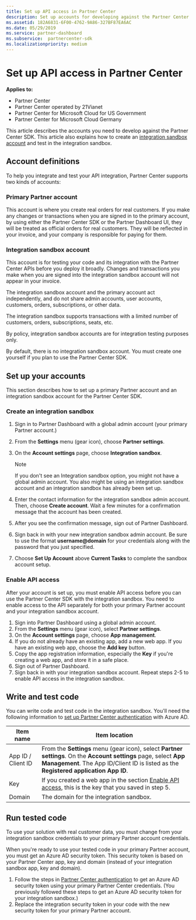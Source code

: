 ```yaml
---
title: Set up API access in Partner Center
description: Set up accounts for developing against the Partner Center SDK and test in the integration sandbox.
ms.assetid: 182A6831-6F00-4762-9A86-327BF87EA6AC
ms.date: 05/29/2019
ms.service: partner-dashboard
ms.subservice:  partnercenter-sdk
ms.localizationpriority: medium
---
```


# Set up API access in Partner Center

**Applies to:**

- Partner Center
- Partner Center operated by 21Vianet
- Partner Center for Microsoft Cloud for US Government
- Partner Center for Microsoft Cloud Germany

This article describes the accounts you need to develop against the Partner Center SDK. This article also explains how to create an [integration sandbox account](#integration-sandbox-account) and test in the integration sandbox.

## Account definitions

To help you integrate and test your API integration, Partner Center supports two kinds of accounts:

### Primary Partner account

This account is where you create real orders for real customers. If you make any changes or transactions when you are signed in to the primary account, by using either the Partner Center SDK or the Partner Dashboard UI, they will be treated as official orders for real customers. They will be reflected in your invoice, and your company is responsible for paying for them.

### Integration sandbox account

This account is for testing your code and its integration with the Partner Center APIs before you deploy it broadly. Changes and transactions you make when you are signed into the integration sandbox account will not appear in your invoice.

The integration sandbox account and the primary account act independently, and do not share admin accounts, user accounts, customers, orders, subscriptions, or other data.

The integration sandbox supports transactions with a limited number of customers, orders, subscriptions, seats, etc.

By policy, integration sandbox accounts are for integration testing purposes only.

By default, there is no integration sandbox account. You must create one yourself if you plan to use the Partner Center SDK.

## Set up your accounts

This section describes how to set up a primary Partner account and an integration sandbox account for the Partner Center SDK.

### Create an integration sandbox

1. Sign in to Partner Dashboard with a global admin account (your primary Partner account.)
2. From the **Settings** menu (gear icon), choose **Partner settings**.
3. On the **Account settings** page, choose **Integration sandbox**.

    >[!NOTE]
    >If you don't see an Integration sandbox option, you might not have a global admin account. You also might be using an integration sandbox account and an integration sandbox has already been set up.

4. Enter the contact information for the integration sandbox admin account. Then, choose **Create account**. Wait a few minutes for a confirmation message that the account has been created.
5. After you see the confirmation message, sign out of Partner Dashboard.
6. Sign back in with your new integration sandbox admin account. Be sure to use the format **username@domain** for your credentials along with the password that you just specified.
7. Choose **Set Up Account** above **Current Tasks** to complete the sandbox account setup.

### Enable API access

After your account is set up, you must enable API access before you can use the Partner Center SDK with the integration sandbox. You need to enable access to the API separately for both your primary Partner account and your integration sandbox account.

1. Sign into Partner Dashboard using a global admin account.
2. From the **Settings** menu (gear icon), select **Partner settings**.
3. On the **Account settings** page, choose **App management**.
4. If you do not already have an existing app, add a new web app. If you have an existing web app, choose the **Add key** button.
5. Copy the app registration information, especially the **Key** if you're creating a web app, and store it in a safe place.
6. Sign out of Partner Dashboard.
7. Sign back in with your integration sandbox account. Repeat steps 2-5 to enable API access in the integration sandbox.

## Write and test code

You can write code and test code in the integration sandbox. You'll need the following information to [set up Partner Center authentication](partner-center-authentication.md) with Azure AD.

| Item name | Item location |
| --------- | ------------- |
| App ID / Client ID | From the **Settings** menu (gear icon), select **Partner settings**. On the **Account settings** page, select **App Management**. The App ID/Client ID is listed as the **Registered application App ID**. |
| Key | If you created a web app in the section [Enable API access](#enable-api-access), this is the key that you saved in step 5. |
| Domain | The domain for the integration sandbox. |

## Run tested code

To use your solution with real customer data, you must change from your integration sandbox credentials to your primary Partner account credentials.

When you're ready to use your tested code in your primary Partner account, you must get an Azure AD security token. This security token is based on your Partner Center app, key and domain (instead of your integration sandbox app, key and domain).

1. Follow the steps in [Partner Center authentication](partner-center-authentication.md) to get an Azure AD security token using your primary Partner Center credentials. (You previously followed these steps to get an Azure AD security token for your integration sandbox.)
2. Replace the integration security token in your code with the new security token for your primary Partner account.